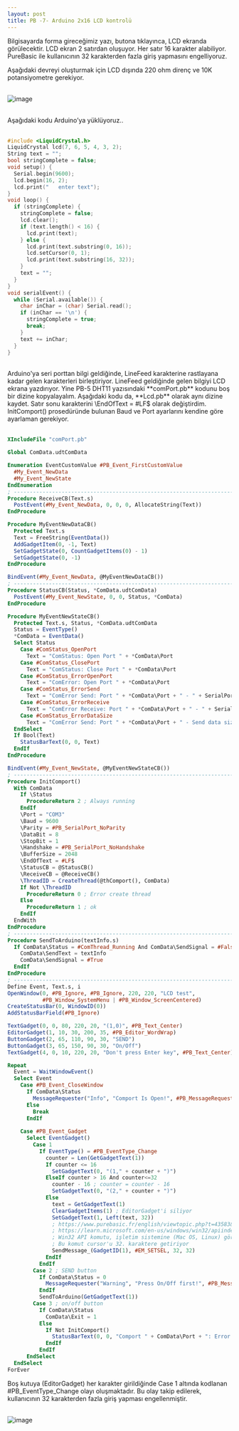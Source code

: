 ```yaml
---
layout: post
title: PB -7- Arduino 2x16 LCD kontrolü
---
```


Bilgisayarda forma gireceğimiz yazı, butona tıklayınca, LCD ekranda görülecektir. LCD ekran 2 satırdan oluşuyor. Her satır 16 karakter alabiliyor. PureBasic ile kullanıcının 32 karakterden fazla giriş yapmasını engelliyoruz.

Aşağıdaki devreyi oluşturmak için LCD dışında 220 ohm direnç ve 10K potansiyometre gerekiyor.<br><br>

![image](https://github.com/user-attachments/assets/989b1826-354a-4f3e-846b-65ae5151c6ff)<br><br>

Aşağıdaki kodu Arduino’ya yüklüyoruz.. <br><br>

```c
#include <LiquidCrystal.h>
LiquidCrystal lcd(7, 6, 5, 4, 3, 2);
String text = "";
bool stringComplete = false;
void setup() {
  Serial.begin(9600);
  lcd.begin(16, 2);
  lcd.print("   enter text");
}
void loop() {
  if (stringComplete) {
    stringComplete = false;
    lcd.clear();
    if (text.length() < 16) {
      lcd.print(text);
    } else {
      lcd.print(text.substring(0, 16));
      lcd.setCursor(0, 1);
      lcd.print(text.substring(16, 32));
    }
    text = "";
  }
}
void serialEvent() {
  while (Serial.available()) {
    char inChar = (char) Serial.read();
    if (inChar == '\n') {
      stringComplete = true;
      break;
    }
    text += inChar;
  }
}
```
<br>
Arduino'ya seri porttan bilgi geldiğinde, LineFeed karakterine rastlayana kadar gelen karakterleri birleştiriyor. LineFeed geldiğinde gelen bilgiyi LCD ekrana yazdırıyor. Yine PB-5 DHT11 yazısındaki **comPort.pb** kodunu boş bir dizine kopyalayalım. Aşağıdaki kodu da, **Lcd.pb** olarak aynı dizine kaydet. Satır sonu karakterini \EndOfText = #LF$ olarak değiştirdim. InitComport() prosedüründe bulunan Baud ve Port ayarlarını kendine göre ayarlaman gerekiyor. <br>
<br>

```pb
XIncludeFile "comPort.pb"

Global ComData.udtComData

Enumeration EventCustomValue #PB_Event_FirstCustomValue
  #My_Event_NewData
  #My_Event_NewState
EndEnumeration
; ---------------------------------------------------------------------------
Procedure ReceiveCB(Text.s)
  PostEvent(#My_Event_NewData, 0, 0, 0, AllocateString(Text))
EndProcedure

Procedure MyEventNewDataCB()
  Protected Text.s
  Text = FreeString(EventData())
  AddGadgetItem(0, -1, Text)
  SetGadgetState(0, CountGadgetItems(0) - 1)
  SetGadgetState(0, -1)
EndProcedure

BindEvent(#My_Event_NewData, @MyEventNewDataCB())
; ---------------------------------------------------------------------------
Procedure StatusCB(Status, *ComData.udtComData)
  PostEvent(#My_Event_NewState, 0, 0, Status, *ComData)
EndProcedure

Procedure MyEventNewStateCB()
  Protected Text.s, Status, *ComData.udtComData
  Status = EventType()
  *ComData = EventData()
  Select Status
    Case #ComStatus_OpenPort
      Text = "ComStatus: Open Port " + *ComData\Port
    Case #ComStatus_ClosePort
      Text = "ComStatus: Close Port " + *ComData\Port
    Case #ComStatus_ErrorOpenPort
      Text = "ComError: Open Port " + *ComData\Port
    Case #ComStatus_ErrorSend
      Text = "ComError Send: Port " + *ComData\Port + " - " + SerialPortErrorText(*ComData\SendError)
    Case #ComStatus_ErrorReceive
      Text = "ComError Receive: Port " + *ComData\Port + " - " + SerialPortErrorText(*ComData\ReceiveError)
    Case #ComStatus_ErrorDataSize
      Text = "ComError Send: Port " + *ComData\Port + " - Send data size to big."
  EndSelect
  If Bool(Text)
    StatusBarText(0, 0, Text)
  EndIf
EndProcedure

BindEvent(#My_Event_NewState, @MyEventNewStateCB())
; ---------------------------------------------------------------------------
Procedure InitComport()
  With ComData
    If \Status
      ProcedureReturn 2 ; Always running
    EndIf
    \Port = "COM3"
    \Baud = 9600
    \Parity = #PB_SerialPort_NoParity
    \DataBit = 8
    \StopBit = 1
    \Handshake = #PB_SerialPort_NoHandshake
    \BufferSize = 2048
    \EndOfText = #LF$
    \StatusCB = @StatusCB()
    \ReceiveCB = @ReceiveCB()
    \ThreadID = CreateThread(@thComport(), ComData)
    If Not \ThreadID
      ProcedureReturn 0 ; Error create thread
    Else
      ProcedureReturn 1 ; ok
    EndIf
  EndWith
EndProcedure
; ---------------------------------------------------------------------------
Procedure SendToArduino(textInfo.s)
  If ComData\Status = #ComThread_Running And ComData\SendSignal = #False
    ComData\SendText = textInfo
    ComData\SendSignal = #True
  EndIf
EndProcedure
; ---------------------------------------------------------------------------
Define Event, Text.s, i
OpenWindow(0, #PB_Ignore, #PB_Ignore, 220, 220, "LCD test", 
           #PB_Window_SystemMenu | #PB_Window_ScreenCentered)
CreateStatusBar(0, WindowID(0))
AddStatusBarField(#PB_Ignore)

TextGadget(0, 0, 80, 220, 20, "(1,0)", #PB_Text_Center)
EditorGadget(1, 10, 30, 200, 35, #PB_Editor_WordWrap)
ButtonGadget(2, 65, 110, 90, 30, "SEND")
ButtonGadget(3, 65, 150, 90, 30, "On/Off")
TextGadget(4, 0, 10, 220, 20, "Don't press Enter key", #PB_Text_Center)

Repeat
  Event = WaitWindowEvent()
  Select Event
    Case #PB_Event_CloseWindow
      If ComData\Status
        MessageRequester("Info", "Comport Is Open!", #PB_MessageRequester_Warning)
      Else
        Break
      EndIf
      
    Case #PB_Event_Gadget
      Select EventGadget()   
        Case 1
          If EventType() = #PB_EventType_Change
            counter = Len(GetGadgetText(1))
            If counter <= 16
              SetGadgetText(0, "(1," + counter + ")")
            ElseIf counter > 16 And counter<=32
              counter - 16 ; counter = counter - 16
              SetGadgetText(0, "(2," + counter + ")")
            Else
              text = GetGadgetText(1)
              ClearGadgetItems(1) ; EditorGadget'i siliyor
              SetGadgetText(1, Left(text, 32))
              ; https://www.purebasic.fr/english/viewtopic.php?t=43583&start=11
              ; https://learn.microsoft.com/en-us/windows/win32/apiindex/windows-api-list
              ; Win32 API komutu, işletim sistemine (Mac OS, Linux) göre değişebilir
              ; Bu komut cursor'u 32. karaktere getiriyor
              SendMessage_(GadgetID(1), #EM_SETSEL, 32, 32)
            EndIf
          EndIf
        Case 2 ; SEND button
          If ComData\Status = 0
            MessageRequester("Warning", "Press On/Off first!", #PB_MessageRequester_Warning)
          EndIf
          SendToArduino(GetGadgetText(1))
        Case 3 ; on/off button
          If ComData\Status
            ComData\Exit = 1
          Else
            If Not InitComport()
              StatusBarText(0, 0, "Comport " + ComData\Port + ": Error Create Thread")
            EndIf
          EndIf
      EndSelect
  EndSelect
ForEver

```

Boş kutuya (EditorGadget) her karakter girildiğinde Case 1 altında kodlanan #PB_EventType_Change olayı oluşmaktadır. Bu olay takip edilerek, kullanıcının 32 karakterden fazla giriş yapması engellenmiştir.<br><br>

![image](https://github.com/user-attachments/assets/5a843e8a-16e0-4d70-8963-c127c329633b)<br><br>


<br><br>
